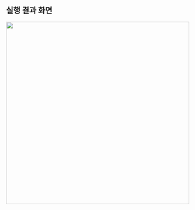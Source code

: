## 실행 결과 화면
<img src='https://raw.githubusercontent.com/22000489/WordMasterProject/master/screenshots/설치한%20IDE의%20이름과%20실행화면%20캡쳐본.png' width='500'>
